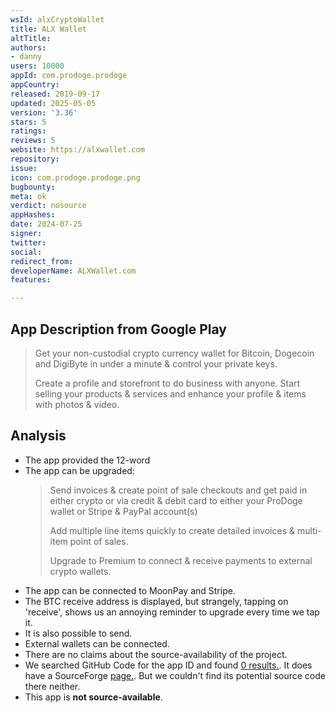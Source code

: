 ```yaml
---
wsId: alxCryptoWallet
title: ALX Wallet
altTitle: 
authors:
- danny
users: 10000
appId: com.prodoge.prodoge
appCountry: 
released: 2019-09-17
updated: 2025-05-05
version: '3.36'
stars: 5
ratings: 
reviews: 5
website: https://alxwallet.com
repository: 
issue: 
icon: com.prodoge.prodoge.png
bugbounty: 
meta: ok
verdict: nosource
appHashes: 
date: 2024-07-25
signer: 
twitter: 
social: 
redirect_from: 
developerName: ALXWallet.com
features: 

---
```


## App Description from Google Play

  > Get your non-custodial crypto currency wallet for Bitcoin, Dogecoin and DigiByte in under a minute & control your private keys.
  >
  > Create a profile and storefront to do business with anyone. Start selling your products & services and enhance your profile & items with photos & video.

## Analysis

- The app provided the 12-word 
- The app can be upgraded:
  > Send invoices & create point of sale checkouts and get paid in either crypto or via credit & debit card to either your ProDoge wallet or Stripe & PayPal account(s)
  >
  > Add multiple line items quickly to create detailed invoices & multi-item point of sales.
  >
  > Upgrade to Premium to connect & receive payments to external crypto wallets.
- The app can be connected to MoonPay and Stripe.
- The BTC receive address is displayed, but strangely, tapping on 'receive', shows us an annoying reminder to upgrade every time we tap it.
- It is also possible to send. 
- External wallets can be connected. 
- There are no claims about the source-availability of the project.
- We searched GitHub Code for the app ID and found [0 results.](https://github.com/search?q=com.prodoge.prodoge&type=code). It does have a SourceForge [page.](https://sourceforge.net/software/product/ALX-Wallet/). But we couldn't find its potential source code there neither.
- This app is **not source-available**.
